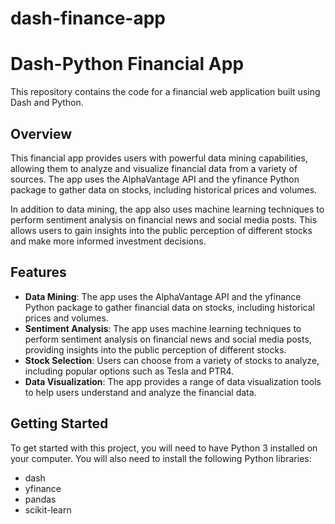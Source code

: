 # dash-finance-app

# Dash-Python Financial App

This repository contains the code for a financial web application built using Dash and Python.

## Overview

This financial app provides users with powerful data mining capabilities, allowing them to analyze and visualize financial data from a variety of sources. The app uses the AlphaVantage API and the yfinance Python package to gather data on stocks, including historical prices and volumes.

In addition to data mining, the app also uses machine learning techniques to perform sentiment analysis on financial news and social media posts. This allows users to gain insights into the public perception of different stocks and make more informed investment decisions.

## Features

- **Data Mining**: The app uses the AlphaVantage API and the yfinance Python package to gather financial data on stocks, including historical prices and volumes.
- **Sentiment Analysis**: The app uses machine learning techniques to perform sentiment analysis on financial news and social media posts, providing insights into the public perception of different stocks.
- **Stock Selection**: Users can choose from a variety of stocks to analyze, including popular options such as Tesla and PTR4.
- **Data Visualization**: The app provides a range of data visualization tools to help users understand and analyze the financial data.

## Getting Started

To get started with this project, you will need to have Python 3 installed on your computer. You will also need to install the following Python libraries:

- dash
- yfinance
- pandas
- scikit-learn
